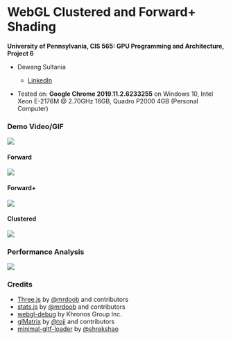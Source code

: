 WebGL Clustered and Forward+ Shading
======================

**University of Pennsylvania, CIS 565: GPU Programming and Architecture, Project 6**

* Dewang Sultania
  * [LinkedIn](https://www.linkedin.com/in/dewang-sultania/)

* Tested on: **Google Chrome 2019.11.2.6233255** on
  Windows 10, Intel Xeon E-2176M @ 2.70GHz 16GB, Quadro P2000 4GB (Personal Computer)

### Demo Video/GIF

![](https://drive.google.com/uc?export=view&id=1GDefK5J8xOBN_drRp3XQk6X0SvXTG5d7)

#### Forward

![](https://drive.google.com/uc?export=view&id=1hgzrJAexwYWJFqGiG2ZkpQauutt4PMsT)

#### Forward+

![](https://drive.google.com/uc?export=view&id=14tIgU2n4WopmrjQ25FHygyHMH03mzxYJ)

#### Clustered

![](https://drive.google.com/uc?export=view&id=1Ahk5_bBYn9Urequv_mnGbEuvyqBglucz)

### Performance Analysis

![](https://drive.google.com/uc?export=view&id=19286xcxho2h2SUvzu8nudsOU2JyjoTIv)

### Credits

* [Three.js](https://github.com/mrdoob/three.js) by [@mrdoob](https://github.com/mrdoob) and contributors
* [stats.js](https://github.com/mrdoob/stats.js) by [@mrdoob](https://github.com/mrdoob) and contributors
* [webgl-debug](https://github.com/KhronosGroup/WebGLDeveloperTools) by Khronos Group Inc.
* [glMatrix](https://github.com/toji/gl-matrix) by [@toji](https://github.com/toji) and contributors
* [minimal-gltf-loader](https://github.com/shrekshao/minimal-gltf-loader) by [@shrekshao](https://github.com/shrekshao)